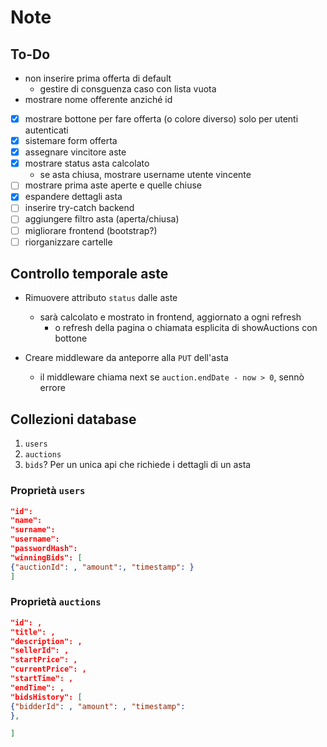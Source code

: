 # Note

## To-Do


- non inserire prima offerta di default 
  - gestire di consguenza caso con lista vuota
- mostrare nome offerente anziché id

- [x] mostrare bottone per fare offerta (o colore diverso) solo per utenti autenticati
- [x] sistemare form offerta
- [x] assegnare vincitore aste
- [x] mostrare status asta calcolato
    - se asta chiusa, mostrare username utente vincente
- [ ] mostrare prima aste aperte e quelle chiuse
- [x] espandere dettagli asta
- [ ] inserire try-catch backend
- [ ] aggiungere filtro asta (aperta/chiusa)
- [ ] migliorare frontend (bootstrap?)
- [ ] riorganizzare cartelle

## Controllo temporale aste

- Rimuovere attributo `status` dalle aste
    - sarà calcolato e mostrato in frontend, aggiornato a ogni refresh
        - o refresh della pagina o chiamata esplicita di showAuctions con bottone

- Creare middleware da anteporre alla `PUT` dell'asta
    - il middleware chiama next se `auction.endDate - now > 0`, sennò errore

## Collezioni database

1. `users`
2. `auctions`
3. `bids`? Per un unica api che richiede i dettagli di un asta

### Proprietà `users`

```json
"id": 
"name": 
"surname": 
"username": 
"passwordHash": 
"winningBids": [
{"auctionId": , "amount":, "timestamp": }
]
```

### Proprietà `auctions`

```json
"id": ,
"title": ,
"description": ,
"sellerId": , 
"startPrice": ,
"currentPrice": ,
"startTime": ,
"endTime": ,
"bidsHistory": [
{"bidderId": , "amount": , "timestamp": 
},

]
```